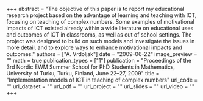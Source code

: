 +++
abstract = "The objective of this paper is to report my educational research project based on the advantage of learning and teaching with ICT, focusing on teaching of complex numbers. Some examples of motivational impacts of ICT existed already within a wide literature on educational uses and outcomes of ICT in classrooms, as well as out of school settings. The project was designed to build on such models and investigate the issues in more detail, and to explore ways to enhance motivational impacts and outcomes."
authors = ["A. Vrdoljak"]
date = "2009-06-22"
image_preview = ""
math = true
publication_types = ["1"]
publication = "Proceedings of the 3rd Nordic EWM Summer School for PhD Students in Mathematics, University of Turku, Turku, Finland, June 22–27, 2009"
title = "Implementation models of ICT in teaching of complex numbers"
url_code = ""
url_dataset = ""
url_pdf = ""
url_project = ""
url_slides = ""
url_video = ""
+++
